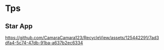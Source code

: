 # Tps
## Star App
https://github.com/CamaraCamara123/RecycleView/assets/125442291/7ad3dfa4-5c74-47db-91ba-a637b2ec6334

